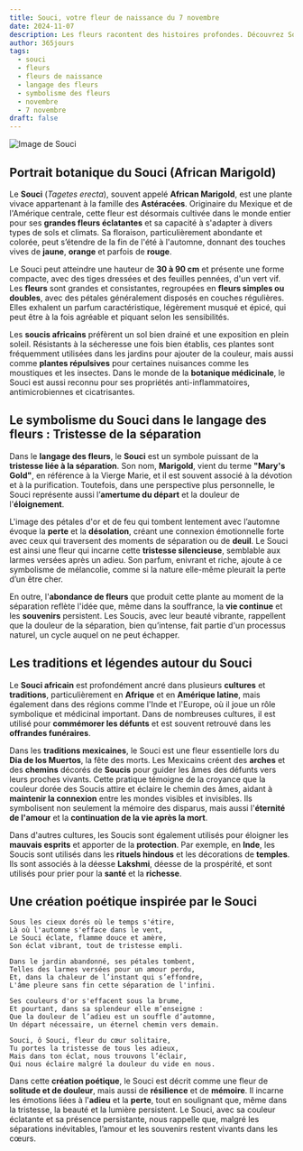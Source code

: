 ```yaml
---
title: Souci, votre fleur de naissance du 7 novembre
date: 2024-11-07
description: Les fleurs racontent des histoires profondes. Découvrez Souci, votre fleur de naissance du 7 novembre, ses symboles et récits fascinants. Plongez dans sa signification et son langage unique dans l'art floral.
author: 365jours
tags:
  - souci
  - fleurs
  - fleurs de naissance
  - langage des fleurs
  - symbolisme des fleurs
  - novembre
  - 7 novembre
draft: false
---
```



![Image de Souci](https://cdn.pixabay.com/photo/2022/07/03/14/40/marigold-7299451_1280.jpg#center)


## Portrait botanique du Souci (African Marigold)

Le **Souci** (_Tagetes erecta_), souvent appelé **African Marigold**, est une plante vivace appartenant à la famille des **Astéracées**. Originaire du Mexique et de l'Amérique centrale, cette fleur est désormais cultivée dans le monde entier pour ses **grandes fleurs éclatantes** et sa capacité à s'adapter à divers types de sols et climats. Sa floraison, particulièrement abondante et colorée, peut s’étendre de la fin de l'été à l'automne, donnant des touches vives de **jaune**, **orange** et parfois de **rouge**.

Le Souci peut atteindre une hauteur de **30 à 90 cm** et présente une forme compacte, avec des tiges dressées et des feuilles pennées, d'un vert vif. Les **fleurs** sont grandes et consistantes, regroupées en **fleurs simples ou doubles**, avec des pétales généralement disposés en couches régulières. Elles exhalent un parfum caractéristique, légèrement musqué et épicé, qui peut être à la fois agréable et piquant selon les sensibilités.

Les **soucis africains** préfèrent un sol bien drainé et une exposition en plein soleil. Résistants à la sécheresse une fois bien établis, ces plantes sont fréquemment utilisées dans les jardins pour ajouter de la couleur, mais aussi comme **plantes répulsives** pour certaines nuisances comme les moustiques et les insectes. Dans le monde de la **botanique médicinale**, le Souci est aussi reconnu pour ses propriétés anti-inflammatoires, antimicrobiennes et cicatrisantes.

## Le symbolisme du Souci dans le langage des fleurs : Tristesse de la séparation

Dans le **langage des fleurs**, le **Souci** est un symbole puissant de la **tristesse liée à la séparation**. Son nom, **Marigold**, vient du terme **"Mary's Gold"**, en référence à la Vierge Marie, et il est souvent associé à la dévotion et à la purification. Toutefois, dans une perspective plus personnelle, le Souci représente aussi l’**amertume du départ** et la douleur de l'**éloignement**.

L'image des pétales d'or et de feu qui tombent lentement avec l’automne évoque la **perte** et la **désolation**, créant une connexion émotionnelle forte avec ceux qui traversent des moments de séparation ou de **deuil**. Le Souci est ainsi une fleur qui incarne cette **tristesse silencieuse**, semblable aux larmes versées après un adieu. Son parfum, enivrant et riche, ajoute à ce symbolisme de mélancolie, comme si la nature elle-même pleurait la perte d’un être cher.

En outre, l'**abondance de fleurs** que produit cette plante au moment de la séparation reflète l'idée que, même dans la souffrance, la **vie continue** et les **souvenirs** persistent. Les Soucis, avec leur beauté vibrante, rappellent que la douleur de la séparation, bien qu’intense, fait partie d'un processus naturel, un cycle auquel on ne peut échapper.

## Les traditions et légendes autour du Souci

Le **Souci africain** est profondément ancré dans plusieurs **cultures** et **traditions**, particulièrement en **Afrique** et en **Amérique latine**, mais également dans des régions comme l'Inde et l'Europe, où il joue un rôle symbolique et médicinal important. Dans de nombreuses cultures, il est utilisé pour **commémorer les défunts** et est souvent retrouvé dans les **offrandes funéraires**.

Dans les **traditions mexicaines**, le Souci est une fleur essentielle lors du **Dia de los Muertos**, la fête des morts. Les Mexicains créent des **arches** et des **chemins** décorés de **Soucis** pour guider les âmes des défunts vers leurs proches vivants. Cette pratique témoigne de la croyance que la couleur dorée des Soucis attire et éclaire le chemin des âmes, aidant à **maintenir la connexion** entre les mondes visibles et invisibles. Ils symbolisent non seulement la mémoire des disparus, mais aussi l'**éternité de l'amour** et la **continuation de la vie après la mort**.

Dans d'autres cultures, les Soucis sont également utilisés pour éloigner les **mauvais esprits** et apporter de la **protection**. Par exemple, en **Inde**, les Soucis sont utilisés dans les **rituels hindous** et les décorations de **temples**. Ils sont associés à la déesse **Lakshmi**, déesse de la prospérité, et sont utilisés pour prier pour la **santé** et la **richesse**.

## Une création poétique inspirée par le Souci

```
Sous les cieux dorés où le temps s'étire,
Là où l'automne s'efface dans le vent,
Le Souci éclate, flamme douce et amère,
Son éclat vibrant, tout de tristesse empli.

Dans le jardin abandonné, ses pétales tombent,
Telles des larmes versées pour un amour perdu,
Et, dans la chaleur de l’instant qui s’effondre,
L'âme pleure sans fin cette séparation de l'infini.

Ses couleurs d'or s'effacent sous la brume,
Et pourtant, dans sa splendeur elle m’enseigne :
Que la douleur de l’adieu est un souffle d’automne,
Un départ nécessaire, un éternel chemin vers demain.

Souci, ô Souci, fleur du cœur solitaire,
Tu portes la tristesse de tous les adieux,
Mais dans ton éclat, nous trouvons l’éclair,
Qui nous éclaire malgré la douleur du vide en nous.
```

Dans cette **création poétique**, le Souci est décrit comme une fleur de **solitude et de douleur**, mais aussi de **résilience** et de **mémoire**. Il incarne les émotions liées à l'**adieu** et la **perte**, tout en soulignant que, même dans la tristesse, la beauté et la lumière persistent. Le Souci, avec sa couleur éclatante et sa présence persistante, nous rappelle que, malgré les séparations inévitables, l’amour et les souvenirs restent vivants dans les cœurs.


